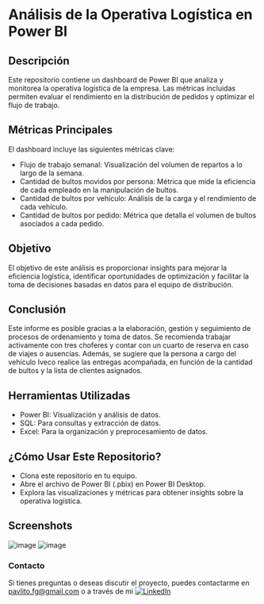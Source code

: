 # Análisis de la Operativa Logística en Power BI

## Descripción
Este repositorio contiene un dashboard de Power BI que analiza y monitorea la operativa logística de la empresa. Las métricas incluidas permiten evaluar el rendimiento en la distribución de pedidos y optimizar el flujo de trabajo.


## Métricas Principales
El dashboard incluye las siguientes métricas clave:

  - Flujo de trabajo semanal: Visualización del volumen de repartos a lo largo de la semana.
  - Cantidad de bultos movidos por persona: Métrica que mide la eficiencia de cada empleado en la manipulación de bultos.
  - Cantidad de bultos por vehículo: Análisis de la carga y el rendimiento de cada vehículo.
  - Cantidad de bultos por pedido: Métrica que detalla el volumen de bultos asociados a cada pedido.


## Objetivo
El objetivo de este análisis es proporcionar insights para mejorar la eficiencia logística, identificar oportunidades de optimización y facilitar la toma de decisiones basadas en datos para el equipo de distribución.


## Conclusión
Este informe es posible gracias a la elaboración, gestión y seguimiento de procesos de ordenamiento y toma de datos. Se recomienda trabajar activamente con tres choferes y contar con un cuarto de reserva en caso de viajes o ausencias. Además, se sugiere que la persona a cargo del vehículo Iveco realice las entregas acompañada, en función de la cantidad de bultos y la lista de clientes asignados.


## Herramientas Utilizadas
- Power BI: Visualización y análisis de datos.
- SQL: Para consultas y extracción de datos.
- Excel: Para la organización y preprocesamiento de datos.


## ¿Cómo Usar Este Repositorio?
- Clona este repositorio en tu equipo.
- Abre el archivo de Power BI (.pbix) en Power BI Desktop.
- Explora las visualizaciones y métricas para obtener insights sobre la operativa logística.

## Screenshots

![image](https://github.com/user-attachments/assets/1d223c8f-e7ff-4368-8e44-30f3f28ee049)
![image](https://github.com/user-attachments/assets/da47a43b-9db5-4d00-945b-c0135cb71b32)


### Contacto
Si tienes preguntas o deseas discutir el proyecto, puedes contactarme en pavlito.fg@gmail.com o a través de mi <a href="https://www.linkedin.com/in/pablo-baez-/"> <img src="https://img.shields.io/badge/LinkedIn-blue?style=flat-square&logo=linkedin" alt="LinkedIn">
  </a>
